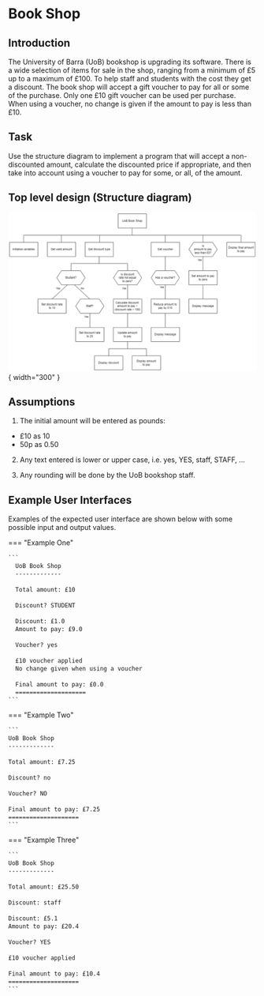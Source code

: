 # Book Shop

## Introduction

The University of Barra (UoB) bookshop is upgrading its software.  There is a wide selection of items for sale in the shop, ranging from a minimum of £5 up to a maximum of £100.  To help staff and students with the cost they get a discount.  The book shop will accept a gift voucher to pay for all or some of the purchase.  Only one £10 gift voucher can be used per purchase.  When using a voucher, no change is given if the amount to pay is less than £10.

## Task

Use the structure diagram to implement a program that will accept a non-discounted amount, calculate the discounted price if appropriate, and then take into account using a voucher to pay for some, or all, of the amount.

## Top level design (Structure diagram)

![Image title](../Images/sd2.png){ width="300" }

## Assumptions

1. The initial amount will be entered as pounds:

* £10 as 10
* 50p as 0.50

2. Any text entered is lower or upper case, i.e. yes, YES, staff, STAFF, ...

3. Any rounding will be done by the UoB bookshop staff.

## Example User Interfaces

Examples of the expected user interface are shown below with some possible input and output values.

=== "Example One"

    ```
      UoB Book Shop
      -------------
      
      Total amount: £10
      
      Discount? STUDENT
      
      Discount: £1.0
      Amount to pay: £9.0
      
      Voucher? yes
      
      £10 voucher applied
      No change given when using a voucher
      
      Final amount to pay: £0.0
      ====================
    ```

=== "Example Two"

    ```
    UoB Book Shop
    -------------
    
    Total amount: £7.25
    
    Discount? no
    
    Voucher? NO
    
    Final amount to pay: £7.25
    ====================
    ```
    
=== "Example Three"

    ``` 
    UoB Book Shop
    -------------
    
    Total amount: £25.50
    
    Discount: staff
    
    Discount: £5.1
    Amount to pay: £20.4
    
    Voucher? YES
    
    £10 voucher applied
    
    Final amount to pay: £10.4
    ====================
    ```

